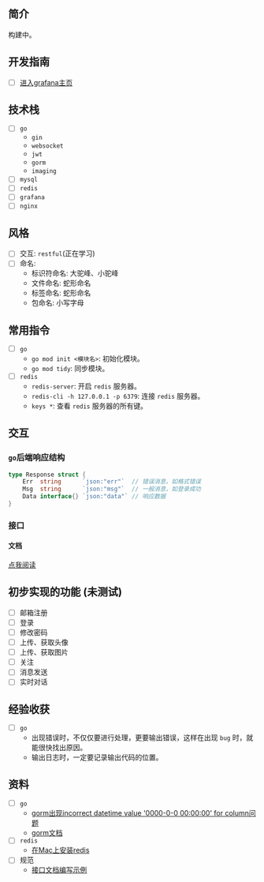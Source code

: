 
## 简介
构建中。


## 开发指南
- [ ] [进入grafana主页](https://github.com/Lxy417165709/curve/tree/master/grafana/readme.md)

## 技术栈
- [ ] `go`
	- `gin`
	- `websocket`
	- `jwt`
	- `gorm`
	- `imaging`
- [ ] `mysql`
- [ ] `redis`
- [ ] `grafana`
- [ ] `nginx`

## 风格
- [ ] 交互: `restful`(正在学习)
- [ ] 命名:
	- 标识符命名: 大驼峰、小驼峰
	- 文件命名: 蛇形命名
	- 标签命名: 蛇形命名
	- 包命名: 小写字母 

## 常用指令
- [ ] `go`
	- `go mod init <模块名>`: 初始化模块。
	- `go mod tidy`: 同步模块。
- [ ] `redis`
	- `redis-server`: 开启 `redis` 服务器。
	- `redis-cli -h 127.0.0.1 -p 6379`: 连接 `redis` 服务器。
	- `keys *`: 查看 `redis` 服务器的所有键。

## 交互

### `go`后端响应结构
```go
type Response struct {
	Err  string      `json:"err"`  // 错误消息，如格式错误
	Msg  string      `json:"msg"`  // 一般消息，如登录成功
	Data interface{} `json:"data"` // 响应数据
}
```
### 接口

#### 文档
[点我阅读](https://github.com/Lxy417165709/curve/tree/master/doc/api.md)


## 初步实现的功能 (未测试)
- [ ] 邮箱注册
- [ ] 登录
- [ ] 修改密码
- [ ] 上传、获取头像
- [ ] 上传、获取图片
- [ ] 关注
- [ ] 消息发送
- [ ] 实时对话

## 经验收获
- [ ] `go`
	- 出现错误时，不仅仅要进行处理，更要输出错误，这样在出现 `bug` 时，就能很快找出原因。
	- 输出日志时，一定要记录输出代码的位置。

## 资料
- [ ] `go`
	- [gorm出现incorrect datetime value '0000-0-0 00:00:00' for column问题](https://www.jianshu.com/p/3a2a7c61cce1)
	- [gorm文档](http://gorm.book.jasperxu.com/)
- [ ] `redis`
	- [在Mac上安装redis](https://www.cnblogs.com/DI-DIAO/p/12588078.html)
- [ ] 规范
	- [接口文档编写示例](https://www.jianshu.com/p/a5ceb0611125)